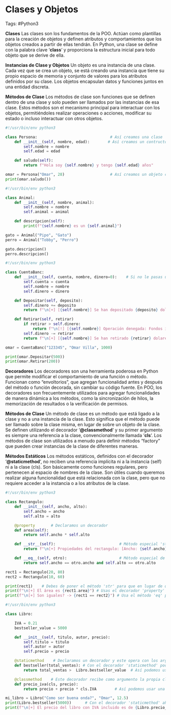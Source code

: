 # Clases y Objetos 

Tags: #Python3 

**Clases**
Las clases son los fundamentos de la POO. Actúan como plantillas para la creación de objetos y definen atributos y comportamientos que los objetos creados a partir de ellas tendrán. En Python, una clase se define con la palabra clave ‘**class**‘ y proporciona la estructura inicial para todo objeto que se derive de ella.

**Instancias de Clase y Objetos**
Un objeto es una instancia de una clase. Cada vez que se crea un objeto, se está creando una instancia que tiene su propio espacio de memoria y conjunto de valores para los atributos definidos por su clase. Los objetos encapsulan datos y funciones juntos en una entidad discreta.

**Métodos de Clase**
Los métodos de clase son funciones que se definen dentro de una clase y solo pueden ser llamados por las instancias de esa clase. Estos métodos son el mecanismo principal para interactuar con los objetos, permitiéndoles realizar operaciones o acciones, modificar su estado o incluso interactuar con otros objetos.

```python 
#!/usr/bin/env python3 

class Persona:                                # Así creamos una clase 
	def __init__(self, nombre, edad):        # Así creamos un contructor (método)
		self.nombre = nombre
		self.edad = edad 

	def saludo(self):
		return f"Hola soy {self.nombre} y tengo {self.edad} años"

omar = Persona("Omar", 28)                    # Así creamos un objeto con sus atributos (Instancia)
print(omar.saludo())
```

```python 
#!/usr/bin/env python3 

class Animal:
	def __init__(self, nombre, animal):
		self.nombre = nombre
		self.animal = animal 

	def descripcion(self):
		print(f"{self.nombre} es un {self.animal}")

gato = Animal("Pipo", "Gato")
perro = Animal("Tobby", "Perro")

gato.descripcion()
perro.descripcion()
```

```python
#!/usr/bin/env python3

class CuentaBanc:
	def __init__(self, cuenta, nombre, dinero=0):    # Si no le pasas un valor a la var dinero, esta por defecto va a ser 0
		self.cuenta = cuenta 
		self.nombre = nombre
		self.dinero = dinero

	def Depositar(self, deposito):
		self.dinero += deposito
		return f"\n[+] [{self.nombre}] Se han depositado {deposito} dolares, actualmente tienes {self.dinero} dolares"

	def Retirar(self, retirar)
		if retirar > self.dinero:
			return f"\n[!] [{self.nombre}] Operación denegada: Fondos insuficientes\n"
		self.dinero -= retirar 
		return f"\n[+] [{self.nombre}] Se han retirado {retirar} dolares, actualmente tienes {self.dinero} dolares"

omar = CuentaBanc("123345", "Omar Villa", 1000)

print(omar.Depositar(500))
print(omar.Retirar(200))
```

**Decoradores**
Los decoradores son una herramienta poderosa en Python que permite modificar el comportamiento de una función o método. Funcionan como “envoltorios”, que agregan funcionalidad antes y después del método o función decorada, sin cambiar su código fuente. En POO, los decoradores son frecuentemente utilizados para agregar funcionalidades de manera dinámica a los métodos, como la sincronización de hilos, la memorización de resultados o la verificación de permisos.

**Métodos de Clase**
Un método de clase es un método que está ligado a la clase y no a una instancia de la clase. Esto significa que el método puede ser llamado sobre la clase misma, en lugar de sobre un objeto de la clase. Se definen utilizando el decorador ‘**@classmethod**‘ y su primer argumento es siempre una referencia a la clase, convencionalmente llamada ‘**cls**‘. Los métodos de clase son utilizados a menudo para definir métodos “factory” que pueden crear instancias de la clase de diferentes maneras.

**Métodos Estáticos**
Los métodos estáticos, definidos con el decorador ‘**@staticmethod**‘, no reciben una referencia implícita ni a la instancia (self) ni a la clase (cls). Son básicamente como funciones regulares, pero pertenecen al espacio de nombres de la clase. Son útiles cuando queremos realizar alguna funcionalidad que está relacionada con la clase, pero que no requiere acceder a la instancia o a los atributos de la clase.

```python 
#!/usr/bin/env python3 

class Rectangulo:
	def __init__(self, ancho, alto):
		self.ancho = ancho 
		self.alto = alto

	@property       # Declaramos un decorador
	def area(self):
		return self.ancho * self.alto

	def __str__(self):                            # Método especial 'str'
		return f"\n[+] Propiedades del rectangulo: [Ancho: {self.ancho}][Alto: {self.alto}]"

	def __eq__(self, otro):                       # Método especial de igualdad
		return self.ancho == otro.ancho and self.alto == otro.alto

rect1 = Rectangulo(20, 80)
rect2 = Rectangulo(10, 60)

print(rect1)    # Debes de poner el método 'str' para que en lugar de que te salga que es un objeto te muestre sus propiedades
print(f"\n[+] El área es {rect1.area}") # Usas el decorador 'property' y así no es necesario usar '()' para llamar al método
print(f"\n[+] Son iguales? -> {rect1 == rect2}") # Usa el método 'eq' para poder comparar los dos objetos
```

```python 
#!/usr/bin/env python3 

class Libro:

	IVA = 0.21
	bestseller_value = 5000

	def __init__(self, titulo, autor, precio):
		self.titulo = titulo
		self.autor = autor 
		self.precio = precio

	@staticmethod    # Declaramos un decorador y este opera con los argumentos que le pasas en la función o variables de clase
	def bestseller(total_ventas): # Con el decorador 'staticmethod' podemos quitar el 'self'
		return total_ventas >  Libro.bestseller_value  # Así podemos usar una variable de la clase  

	@classmethod    # Este decorador recibe como argumento la propia clase 
	def precio_iva(cls, precio):
		return precio + precio * cls.IVA        # Así podemos usar una variable de la clase con el decorador 

mi_libro = Libro("Como ser buena onda?", "Omar", 12.5)
print(Libro.bestseller(5000))      # Con el decorador 'staticmethod' ahora debemos de colocar la clase
print(f"\n[+] El precio del libro con IVA incluido es de {Libro.precio_iva(mi_libro.precio)}") # Usando el decorador 'classmethod'
```